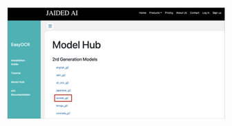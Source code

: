![Image](test-with-image-refs_artifacts\image_000000_e50048cedae7f5233ce2d9488532c4b265f417bd31b8cd1c39e261169e3e08bf.png)